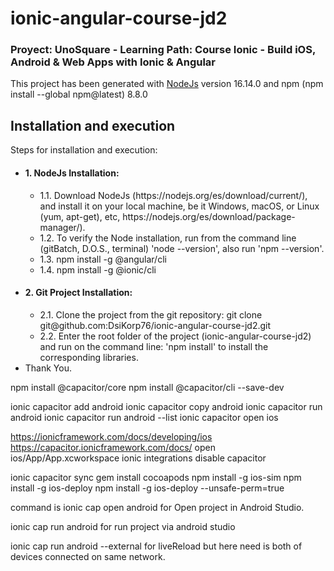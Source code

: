# ionic-angular-course-jd2

### Proyect: UnoSquare - Learning Path: Course Ionic - Build iOS, Android & Web Apps with Ionic & Angular

This project has been generated with [NodeJs](https://nodejs.org/es/download/current/) version 16.14.0 and npm (npm install --global npm@latest) 8.8.0

## Installation and execution

Steps for installation and execution:

<ul>
  <li><h4>1. NodeJs Installation:</h4>
    <ul>
    <li>1.1. Download NodeJs (https://nodejs.org/es/download/current/), and install it on your local machine, be it Windows, macOS, or Linux (yum, apt-get), etc, https://nodejs.org/es/download/package-manager/).</li>
    <li>1.2. To verify the Node installation, run from the command line (gitBatch, D.O.S., terminal) 'node --version', also run 'npm --version'.</li>
    <li>1.3. npm install -g @angular/cli</li>
    <li>1.4. npm install -g @ionic/cli</li>
    </ul>
  </li>
  <li><h4>2. Git Project Installation:</h4>
    <ul>
    <li>2.1. Clone the project from the git repository: git clone git@github.com:DsiKorp76/ionic-angular-course-jd2.git</li>
    <li>2.2. Enter the root folder of the project (ionic-angular-course-jd2) and run on the command line: 'npm install' to install the corresponding libraries.</li>
    </ul>
  </li>
  <li>Thank You.</li>
</ul>

npm install @capacitor/core
npm install @capacitor/cli --save-dev

ionic capacitor add android
ionic capacitor copy android
ionic capacitor run android
ionic capacitor run android --list
ionic capacitor open ios

https://ionicframework.com/docs/developing/ios
https://capacitor.ionicframework.com/docs/
open ios/App/App.xcworkspace
ionic integrations disable capacitor




ionic capacitor sync
gem install cocoapods
npm install -g ios-sim
npm install -g ios-deploy
npm install -g ios-deploy --unsafe-perm=true



command is ionic cap open android for Open project in Android Studio.

ionic cap run android for run project via android studio

ionic cap run android --external for liveReload but here need is both of devices connected on same network.
